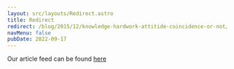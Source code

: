 ```yaml
---
layout: src/layouts/Redirect.astro
title: Redirect
redirect: /blog/2015/12/knowledge-hardwork-attitide-coincidence-or-not/
navMenu: false
pubDate: 2022-09-17
---
```

<div>
Our article feed can be found <a href="/blog/2015/12/knowledge-hardwork-attitide-coincidence-or-not/">here</a>
</div>
